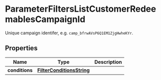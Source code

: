 

# ParameterFiltersListCustomerRedeemablesCampaignId

Unique campaign identifer, e.g. `camp_bfrwAVsP6Q1EM1ZjgHwheKYr`.

## Properties

| Name | Type | Description |
|------------ | ------------- | ------------- |
|**conditions** | [**FilterConditionsString**](FilterConditionsString.md) |  |



